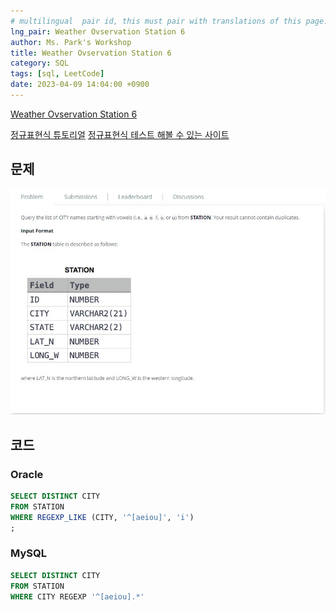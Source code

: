 ```yaml
---
# multilingual  pair id, this must pair with translations of this page. (This name must be unique)
lng_pair: Weather Ovservation Station 6
author: Ms. Park's Workshop
title: Weather Ovservation Station 6
category: SQL
tags: [sql, LeetCode]
date: 2023-04-09 14:04:00 +0900
---
```

<!-- 소제목 -->
<!-- outline-start -->
<a href="https://www.hackerrank.com/challenges/weather-observation-station-6/problem?h_r=internal-search">Weather Ovservation Station 6</a>
<!-- outline-end -->
<a href="https://regexone.com/lesson/introduction_abcs">정규표현식 튜토리얼</a>
<a href="https://regexr.com/">정규표현식 테스트 해볼 수 있는 사이트</a>

<h2>문제</h2>
<img src="/assets/img/posts/sql/Weather_Observation_Station_6.jpg" title="Weather_Observation_Station_6.jpg" alt="Weather_Observation_Station_6.jpg"/><br>

<h2>코드</h2>
<h3>Oracle</h3>

```sql
SELECT DISTINCT CITY
FROM STATION
WHERE REGEXP_LIKE (CITY, '^[aeiou]', 'i')
;
```
<h3>MySQL</h3>

```sql
SELECT DISTINCT CITY
FROM STATION
WHERE CITY REGEXP '^[aeiou].*'
```